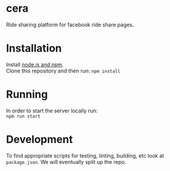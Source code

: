 # cera
Ride sharing platform for facebook ride share pages.

# Installation  
Install [node.js and npm](https://docs.npmjs.com/getting-started/what-is-npm).  
Clone this repository and then run:
`npm install`  
# Running
In order to start the server locally run:  
`npm run start`  
# Development
To find appropriate scripts for testing, linting, building, etc look at `package.json`. We will eventually split up the repo.
